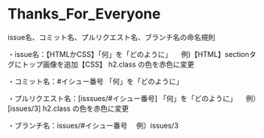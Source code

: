 # Thanks_For_Everyone

issue名、コミット名、プルリクエスト名、ブランチ名の命名規則

・issue名：【HTMLかCSS】「何」を「どのように」 　例)【HTML】sectionタグにトップ画像を追加【CSS】 h2.class の色を赤色に変更

・コミット名：#イシュー番号 「何」を「どのように」

・プルリクエスト名：[isssues/#イシュー番号] 「何」を「どのように」 　例）[issues/3] h2.class の色を赤色に変更

・ブランチ名：issues/#イシュー番号 　例）issues/3

